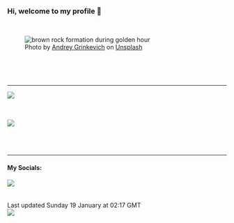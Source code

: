 <h3>Hi, welcome to my profile 👋</h3>

<br />
<figure>
  <img
    src="https://images.unsplash.com/photo-1504282706065-f5866e9cbeeb?crop=entropy&cs=tinysrgb&fit=max&fm=jpg&ixid=M3wyNzQ3MDB8MHwxfHJhbmRvbXx8fHx8fHx8fDE3MzcyNDkzNTd8&ixlib=rb-4.0.3&q=80&w=1080&auto=format"
    alt="brown rock formation during golden hour" 
  />
  <figcaption>Photo by <a
    href="https://unsplash.com/@grin?utm_source=Profile%20readme&utm_medium=referral">Andrey Grinkevich</a> on <a
    href="https://unsplash.com/?utm_source=Profile%20readme&utm_medium=referral">Unsplash</a></figcaption>
</figure>




  <br /><br /><br />

<hr />
<img
  src="https://github-readme-stats.vercel.app/api?username=shanelucy&show_icons=true&theme=calm"
/>
<br /><br /><br />

<img 
  src="https://github-readme-stats.vercel.app/api/top-langs/?username=shanelucy&theme=calm"
/>
<br /><br /><br /><br />
<hr />
<h4>My Socials:</h4>
<a href="https://uk.linkedin.com/in/shane-lucy-4735b616a">
  <img
    src="https://img.shields.io/badge/linkedin%20-%230077B5.svg?&style=for-the-badge&logo=linkedin&logoColor=white"
  />
</a>
<br /><br /><br />
Last updated Sunday 19 January at 02:17 GMT
<br />
<img
  src="https://github.com/ShaneLucy/ShaneLucy/workflows/README%20build/badge.svg"
/>
